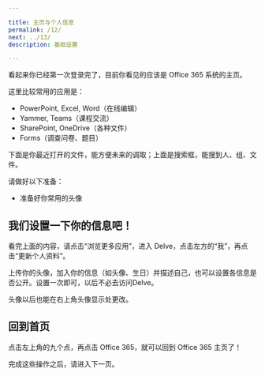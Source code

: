 ```yaml
---

title: 主页与个人信息
permalink: /12/
next: ../13/
description: 基础设置

---
```


看起来你已经第一次登录完了，目前你看见的应该是 Office 365 系统的主页。

这里比较常用的应用是：

- PowerPoint, Excel, Word（在线编辑）
- Yammer, Teams（课程交流）
- SharePoint, OneDrive（各种文件）
- Forms（调查问卷、题目）

下面是你最近打开的文件，能方便未来的调取；上面是搜索框，能搜到人、组、文件。

请做好以下准备：

- 准备好你常用的头像

## 我们设置一下你的信息吧！

看完上面的内容，请点击“浏览更多应用”，进入 Delve，点击左方的“我”，再点击“更新个人资料”。

上传你的头像，加入你的信息（如头像、生日）并描述自己，也可以设置各信息是否公开。设置一次即可，以后不必去访问Delve。

头像以后也能在右上角头像显示处更改。

## 回到首页

点击左上角的九个点，再点击 Office 365，就可以回到 Office 365 主页了！

完成这些操作之后，请进入下一页。
